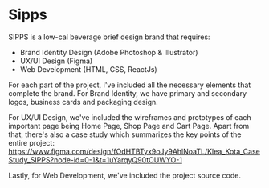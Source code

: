 # Sipps
SIPPS is a low-cal beverage brief design brand that requires:

- Brand Identity Design (Adobe Photoshop & Illustrator)
- UX/UI Design (Figma)
- Web Development (HTML, CSS, ReactJs)

For each part of the project, I've included all the necessary elements that complete the brand. For Brand Identity, we have primary and secondary logos, business cards and packaging design. 

For UX/UI Design, we've included the wireframes and prototypes of each important page being Home Page, Shop Page and Cart Page. Apart from that, there's also a case study which summarizes the key points of the entire project: https://www.figma.com/design/fOdHTBTyx9oJy9AhlNoaTL/Klea_Kota_CaseStudy_SIPPS?node-id=0-1&t=1uYarqyQ90tOUWYO-1

Lastly, for Web Development, we've included the project source code.

  
